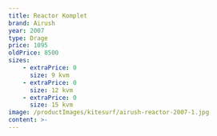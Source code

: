 ```yaml
---
title: Reactor Komplet
brand: Airush
year: 2007
type: Drage
price: 1095
oldPrice: 8500
sizes:
    - extraPrice: 0
      size: 9 kvm
    - extraPrice: 0
      size: 12 kvm
    - extraPrice: 0
      size: 15 kvm
image: /productImages/kitesurf/airush-reactor-2007-1.jpg
content: >-
---
```

